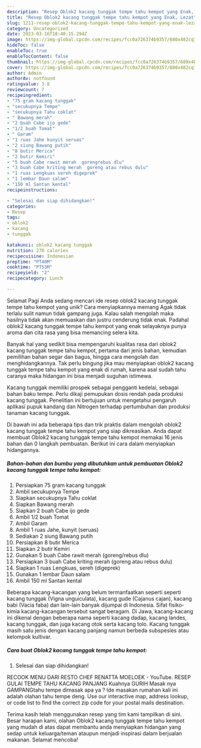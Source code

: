 ```yaml
---
description: "Resep Oblok2 kacang tunggak tempe tahu kempot yang Enak, Lezat"
title: "Resep Oblok2 kacang tunggak tempe tahu kempot yang Enak, Lezat"
slug: 1211-resep-oblok2-kacang-tunggak-tempe-tahu-kempot-yang-enak-lezat
category: Uncategorized
date: 2023-03-16T18:40:15.294Z
image: https://img-global.cpcdn.com/recipes/fcc0a726374b9357/680x482cq70/oblok2-kacang-tunggak-tempe-tahu-kempot-foto-resep-utama.jpg
hideToc: false
enableToc: true
enableTocContent: false
thumbnail: https://img-global.cpcdn.com/recipes/fcc0a726374b9357/680x482cq70/oblok2-kacang-tunggak-tempe-tahu-kempot-foto-resep-utama.jpg
cover: https://img-global.cpcdn.com/recipes/fcc0a726374b9357/680x482cq70/oblok2-kacang-tunggak-tempe-tahu-kempot-foto-resep-utama.jpg
author: Admin
authorAv: notfound
ratingvalue: 3.8
reviewcount: 7
recipeingredient:
- "75 gram kacang tunggak"
- "secukupnya Tempe"
- "secukupnya Tahu coklat"
- " Bawang merah"
- "2 buah Cabe ijo gede"
- "1/2 buah Tomat"
- " Garam"
- "1 ruas Jahe kunyit seruas"
- "2 siung Bawang putih"
- "8 butir Merica"
- "2 butir Kemiri"
- "5 buah Cabe rawit merah  gorengrebus dlu"
- "3 buah Cabe kriting merah  goreng atau rebus dulu"
- "1 ruas Lengkuas sereh digeprek"
- "1 lembar Daun salam"
- "150 ml Santan kental"
recipeinstructions:

- "Selesai dan siap dihidangkan!"
categories:
- Resep
tags:
- oblok2
- kacang
- tunggak

katakunci: oblok2 kacang tunggak 
nutrition: 270 calories
recipecuisine: Indonesian
preptime: "PT40M"
cooktime: "PT53M"
recipeyield: "2"
recipecategory: Lunch

---
```



Selamat Pagi Anda sedang mencari ide resep oblok2 kacang tunggak tempe tahu kempot yang unik? Cara menyiapkannya memang Agak tidak terlalu sulit namun tidak gampang juga. Kalau salah mengolah maka hasilnya tidak akan memuaskan dan justru cenderung tidak enak. Padahal oblok2 kacang tunggak tempe tahu kempot yang enak selayaknya punya aroma dan cita rasa yang bisa memancing selera kita.


Banyak hal yang sedikit bisa mempengaruhi kualitas rasa dari oblok2 kacang tunggak tempe tahu kempot, pertama dari jenis bahan, kemudian pemilihan bahan segar dan bagus, hingga cara mengolah dan menghidangkannya. Tak perlu bingung jika mau menyiapkan oblok2 kacang tunggak tempe tahu kempot yang enak di rumah, karena asal sudah tahu caranya maka hidangan ini bisa menjadi suguhan istimewa.

Kacang tunggak memiliki prospek sebagai pengganti kedelai, sebagai bahan baku tempe. Perlu dikaji pemupukan dosis rendah pada produksi kacang tunggak. Penelitian ini bertujuan untuk mengetahui pengaruh aplikasi pupuk kandang dan Nitrogen terhadap pertumbuhan dan produksi tanaman kacang tunggak.


Di bawah ini ada beberapa tips dan trik praktis dalam mengolah oblok2 kacang tunggak tempe tahu kempot yang siap dikreasikan. Anda dapat membuat Oblok2 kacang tunggak tempe tahu kempot memakai 16 jenis bahan dan 0 langkah pembuatan. Berikut ini cara dalam menyiapkan hidangannya.

<!--inarticleads1-->

##### Bahan-bahan dan bumbu yang dibutuhkan untuk pembuatan Oblok2 kacang tunggak tempe tahu kempot:

1. Persiapkan 75 gram kacang tunggak
1. Ambil secukupnya Tempe
1. Siapkan secukupnya Tahu coklat
1. Siapkan  Bawang merah
1. Siapkan 2 buah Cabe ijo gede
1. Ambil 1/2 buah Tomat
1. Ambil  Garam
1. Ambil 1 ruas Jahe, kunyit (seruas)
1. Sediakan 2 siung Bawang putih
1. Persiapkan 8 butir Merica
1. Siapkan 2 butir Kemiri
1. Gunakan 5 buah Cabe rawit merah  (goreng/rebus dlu)
1. Persiapkan 3 buah Cabe kriting merah  (goreng atau rebus dulu)
1. Siapkan 1 ruas Lengkuas, sereh (digeprek)
1. Gunakan 1 lembar Daun salam
1. Ambil 150 ml Santan kental


Beberapa kacang-kacangan yang belum termanfaatkan seperti seperti kacang tunggak (Vigna unguiculata), kacang gude (Cajanus cajan), kacang babi (Vacia faba) dan lain-lain banyak dijumpai di Indonesia. Sifat fisiko-kimia kacang-kacangan tersebut sangat beragam. Di Jawa, kacang-kacang ini dikenal dengan beberapa nama seperti kacang dadap, kacang landes, kacang tunggak, dan juga kacang otok serta kacang tolo. Kacang tunggak masih satu jenis dengan kacang panjang namun berbeda subspesies atau kelompok kultivar. 

<!--inarticleads2-->

##### Cara buat Oblok2 kacang tunggak tempe tahu kempot:


1. Selesai dan siap dihidangkan!

RECOOK MENU DARI RESTO CHEF RENATTA MOELOEK - YouTube. RESEP GULAI TEMPE TAHU KACANG PANJANG Kuahnya GURIH Masak nya GAMPANGtahu tempe dimasak apa ya ? Ide masakan rumahan kali ini adalah olahan tahu tempe deng. Use our interactive map, address lookup, or code list to find the correct zip code for your postal mails destination. 

Terima kasih telah menggunakan resep yang tim kami tampilkan di sini. Besar harapan kami, olahan Oblok2 kacang tunggak tempe tahu kempot yang mudah di atas dapat membantu anda menyiapkan hidangan yang sedap untuk keluarga/teman ataupun menjadi inspirasi dalam berjualan makanan. Selamat mencoba!
